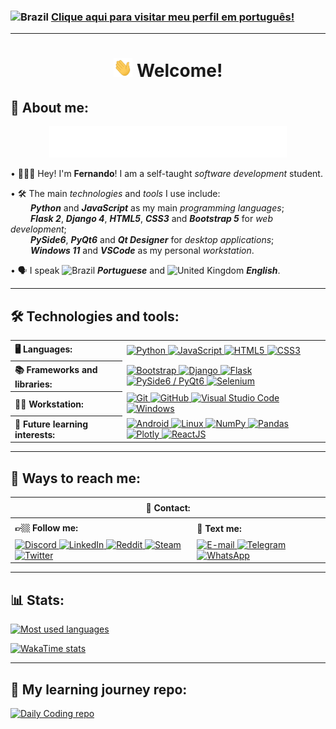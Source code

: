 ### <img src="https://cdn-icons-png.flaticon.com/512/197/197386.png" width="15" height="15" alt="Brazil" /> [Clique aqui para visitar meu perfil em português!](README-pt.md)

<hr>

<h1 align="center"> <img src="hello.gif" height="30" alt="Hello!"> Welcome!</h1>

<h2 align="left">👤 About me:</h2>

<p align="center">
  <img src="https://github.com/fernandoaafonseca/fernandoaafonseca/blob/main/description.svg" height="50" alt="My skills description">
</p>

<p>
  • 👨🏻‍💻 Hey! I'm <b>Fernando</b>! I am a self-taught <i>software development</i> student.
</p>

<p>
  • 🛠️ The main <i>technologies</i> and <i>tools</i> I use include:
  <br>
  &emsp;&emsp;
  <b><i>Python</i></b> and <b><i>JavaScript</i></b> as my main <i>programming languages</i>;
  <br>
  &emsp;&emsp;
  <b><i>Flask 2</i></b>, <b><i>Django 4</i></b>, <b><i>HTML5</i></b>, <b><i>CSS3</i></b> and <b><i>Bootstrap 5</i></b> for <i>web development</i>; 
  <br>
  &emsp;&emsp;
  <b><i>PySide6</i></b>, <b><i>PyQt6</i></b> and <b><i>Qt Designer</i></b> for <i>desktop applications</i>;
  <br>
  &emsp;&emsp;
  <b><i>Windows 11</i></b> and <b><i>VSCode</i></b> as my personal <i>workstation</i>. 
</p>

<p>
  • 🗣 I speak <img src="https://cdn-icons-png.flaticon.com/512/197/197386.png" width="15" height="15" alt="Brazil" /> <b><i>Portuguese</i></b> and <img src="https://cdn-icons-png.flaticon.com/512/323/323329.png" width="15" height="15" alt="United Kingdom" /> <b><i>English</i></b>.
</p>

<hr>

<h2 align="left">🛠 Technologies and tools:</h2>
<table>
  <tr>
    <th align="left" height="25" rowspan="2">🖥️ Languages:
    </th>
  </tr>

  <td>
    <a href="https://www.python.org" target="_blank"> <img src="https://img.shields.io/badge/Python-282C34?logo=python&logoColor=4584b6" alt="Python" height="25" /> </a>
    <a href="https://developer.mozilla.org/en-US/docs/Web/JavaScript/" target="_blank"> <img src="https://img.shields.io/badge/JavaScript-282C34?logo=javascript&logoColor=f7df1e" alt="JavaScript" height="25" /> </a>
    <a href="https://www.w3schools.com/html/" target="_blank"> <img src="https://img.shields.io/badge/HTML5-282C34?logo=html5&logoColor=E34F26" alt="HTML5" height="25" /> </a>
    <a href="https://developer.mozilla.org/docs/Web/CSS/" target="_blank"> <img src="https://img.shields.io/badge/CSS3-282C34?logo=css3&logoColor=1572B6" alt="CSS3" height="25" /> </a>
  </td>

  <tr>
    <th align="left" height="25" rowspan="2">📚 Frameworks and libraries:
    </th>
  </tr>

  <td>
    <a href="https://getbootstrap.com/" target="_blank"> <img src="https://img.shields.io/badge/Bootstrap-282C34?logo=bootstrap&logoColor=7952B3" alt="Bootstrap" height="25" /> </a>
    <a href="https://www.djangoproject.com/" target="_blank"> <img src="https://img.shields.io/badge/Django-282C34?logo=django&logoColor=FFFFFF" alt="Django" height="25" /> </a>
    <a href="https://flask.palletsprojects.com/" target="_blank"> <img src="https://img.shields.io/badge/Flask-282C34?logo=flask&logoColor=808080" alt="Flask" height="25" /> </a>
    <a href="https://wiki.qt.io/Qt_for_Python/" target="_blank"> <img src="https://img.shields.io/badge/Qt for Python-282C34?logo=qt&logoColor=41CD52" alt="PySide6 / PyQt6" height="25" /> </a>
    <a href="https://www.selenium.dev/" target="_blank"> <img src="https://img.shields.io/badge/Selenium-282C34?logo=selenium&logoColor=43B02A" alt="Selenium" height="25" /> </a>
  </td>

  <tr>
    <th align="left" height="25" rowspan="2"> 👨‍💻 Workstation:
    </th>
  </tr>

  <td>
    <a href="https://git-scm.com/" target="_blank"> <img src="https://img.shields.io/badge/Git-282C34?logo=git&logoColor=F05032" alt="Git" height="25" /> </a>
    <a href="https://github.com/" target="_blank"> <img src="https://img.shields.io/badge/GitHub-282C34?logo=github&logoColor=ffffff" alt="GitHub" height="25" /> </a>
    <a href="https://code.visualstudio.com/" target="_blank"> <img src="https://img.shields.io/badge/VSCode-282C34?logo=visualstudiocode&logoColor=007ACC" alt="Visual Studio Code" height="25" /> </a>
    <a href="https://www.microsoft.com/windows/" target="_blank"> <img src="https://img.shields.io/badge/Windows-282C34?logo=windows&logoColor=0078D6" alt="Windows" height="25" /> </a>
  </td>

  <tr>
    <th align="left" height="25" rowspan="2"> 📝 Future learning interests:
    </th>
  </tr>

  <td>
    <a href="https://www.android.com/" target="_blank"> <img src="https://img.shields.io/badge/Android-282C34?logo=android&logoColor=3DDC84" alt="Android" height="25" /> </a>
    <a href="https://www.].org/" target="_blank"> <img src="https://img.shields.io/badge/Linux-282C34?logo=linux&logoColor=FCC624" alt="Linux" height="25" /> </a>
    <a href="https://numpy.org/" target="_blank"> <img src="https://img.shields.io/badge/NumPy-282C34?logo=numpy&logoColor=4ba9c8" alt="NumPy" height="25" /> </a>
    <a href="https://pandas.pydata.org/" target="_blank"> <img src="https://img.shields.io/badge/Pandas-282C34?logo=pandas&logoColor=ffffff" alt="Pandas" height="25" /> </a>
    <a href="https://plotly.com/" target="_blank"> <img src="https://img.shields.io/badge/Plotly-282C34?logo=plotly&logoColor=3F4F75" alt="Plotly" height="25" /> </a>
    <a href="https://react.dev/" target="_blank"> <img src="https://img.shields.io/badge/ReactJS-282C34?logo=react&logoColor=61DAFB" alt="ReactJS" height="25" /> </a>
  </td>
</table>

<hr>

<h2 align="left">👥 Ways to reach me:</h2>

<table>
  <tr>
    <th align="center" height="25" colspan="2">📲 Contact:
    </th>
  </tr>

  <tr>
    <th align="left" height="25">👉🏼 Follow me:
    </th>
    <th align="left" height="25">💬 Text me:
    </th>
  </tr>
  
  <tr>
    <td valign="top">
      <a href="https://discord.com/users/400446732401508382" target="_blank"> <img src="https://img.shields.io/badge/Discord-282C34?logo=discord&logoColor=E34F26" alt="Discord" height="25" /> </a>
      <a href="https://www.linkedin.com/in/fernandoaafonseca/" target="_blank"> <img src="https://img.shields.io/badge/LinkedIn-282C34?logo=linkedin&logoColor=0A66C2" alt="LinkedIn" height="25" /> </a>
      <a href="https://www.reddit.com/user/cosmofigaro" target="_blank"> <img src="https://img.shields.io/badge/Reddit-282C34?logo=reddit&logoColor=FF4500" alt="Reddit" height="25" /> </a>
      <a href="https://steamcommunity.com/id/cosmofigaro/" target="_blank"> <img src="https://img.shields.io/badge/Steam-282C34?logo=steam&logoColor=ffffff" alt="Steam" height="25" /> </a>
      <a href="https://twitter.com/fernando_aaf" target="_blank"> <img src="https://img.shields.io/badge/Twitter-282C34?logo=twitter&logoColor=1DA1F2" alt="Twitter" height="25" /> </a>
    </td>

  <td valign="top">
    <a href="mailto:fernando.aaf@hotmail.com" target="_blank"> <img src="https://img.shields.io/badge/Email-282C34?logo=maildotru&logoColor=005FF9" alt="E-mail" height="25" /> </a>
    <a href="https://t.me/fernandoaafonseca" target="_blank"> <img src="https://img.shields.io/badge/Telegram-282C34?logo=telegram&logoColor=26A5E4" alt="Telegram" height="25" /> </a>
    <a href="https://wa.me/5531975156089?text=Hey%21" target="_blank"> <img src="https://img.shields.io/badge/WhatsApp-282C34?logo=whatsapp&logoColor=25D366" alt="WhatsApp" height="25" /> </a>
  </td>
</table>

<hr>

<h2 align="left">📊 Stats:</h2>
  <p>
    <a href="https://github.com/fernandoaafonseca?tab=repositories">
      <img src="https://github-readme-stats.vercel.app/api/top-langs?username=fernandoaafonseca&hide_border=true&custom_title=Most%20used%20languages&theme=dracula" alt="Most used languages" />
    </a>
  </p>
  <p>
    <a href="https://wakatime.com/@fernandoaafonseca">
      <img src="https://github-readme-stats.vercel.app/api/wakatime?username=fernandoaafonseca&hide_border=true&custom_title=Wakatime%20stats&hide=other&layout=compact&theme=dracula" alt="WakaTime stats" />
    </a>
  </p>

<hr>

<h2 align="left">📂 My learning journey repo:</h2>
  <a href="https://github.com/fernandoaafonseca/daily-coding">
    <img src="https://github-readme-stats.vercel.app/api/pin/?username=fernandoaafonseca&repo=daily-coding&show_owner=true&hide_border=true&theme=dracula" alt="Daily Coding repo" />
  </a>

